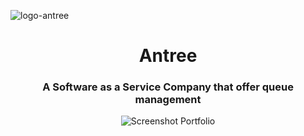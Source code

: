 

![logo-antree](https://github.com/faishalwahiduddin/Antree.id/assets/15316893/e210d4fc-196b-4f4b-9206-dc0d613a9d87)


<h1 align="center">Antree</h1> 
<h3 align="center">A Software as a Service Company that offer queue management</h3>

<div align="center">
  
![Screenshot Portfolio](https://github.com/faishalwahiduddin/Antree.id/assets/15316893/4d39bcaa-0da6-42cd-80db-d208211a6182)
